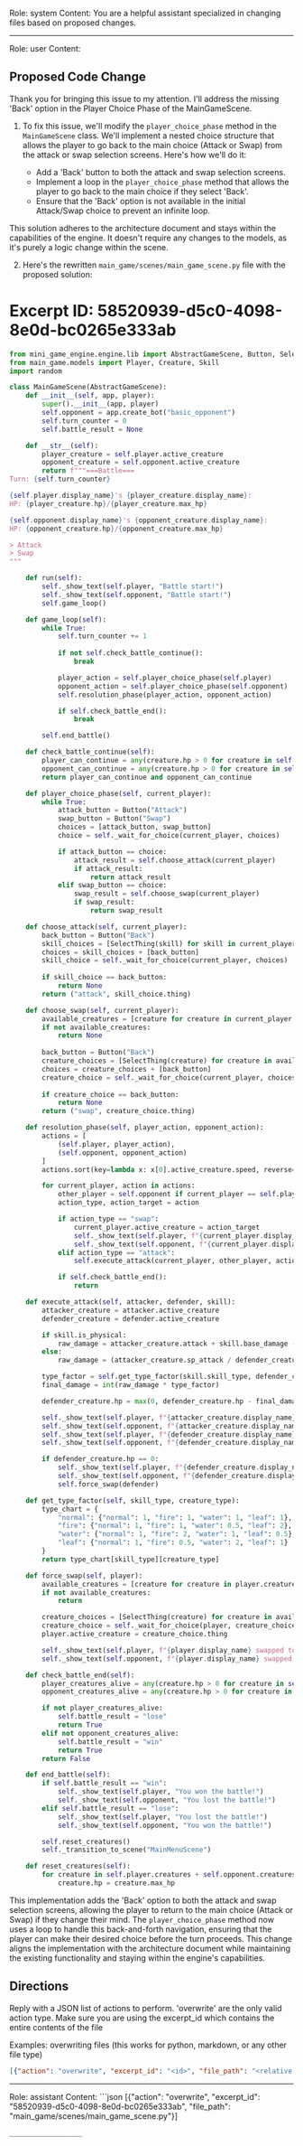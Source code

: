Role: system
Content: You are a helpful assistant specialized in changing files based on proposed changes.
__________________
Role: user
Content: 
## Proposed Code Change
Thank you for bringing this issue to my attention. I'll address the missing 'Back' option in the Player Choice Phase of the MainGameScene.

1. To fix this issue, we'll modify the `player_choice_phase` method in the `MainGameScene` class. We'll implement a nested choice structure that allows the player to go back to the main choice (Attack or Swap) from the attack or swap selection screens. Here's how we'll do it:

   - Add a 'Back' button to both the attack and swap selection screens.
   - Implement a loop in the `player_choice_phase` method that allows the player to go back to the main choice if they select 'Back'.
   - Ensure that the 'Back' option is not available in the initial Attack/Swap choice to prevent an infinite loop.

This solution adheres to the architecture document and stays within the capabilities of the engine. It doesn't require any changes to the models, as it's purely a logic change within the scene.

2. Here's the rewritten `main_game/scenes/main_game_scene.py` file with the proposed solution:

# Excerpt ID: 58520939-d5c0-4098-8e0d-bc0265e333ab
```python main_game/scenes/main_game_scene.py
from mini_game_engine.engine.lib import AbstractGameScene, Button, SelectThing
from main_game.models import Player, Creature, Skill
import random

class MainGameScene(AbstractGameScene):
    def __init__(self, app, player):
        super().__init__(app, player)
        self.opponent = app.create_bot("basic_opponent")
        self.turn_counter = 0
        self.battle_result = None

    def __str__(self):
        player_creature = self.player.active_creature
        opponent_creature = self.opponent.active_creature
        return f"""===Battle===
Turn: {self.turn_counter}

{self.player.display_name}'s {player_creature.display_name}:
HP: {player_creature.hp}/{player_creature.max_hp}

{self.opponent.display_name}'s {opponent_creature.display_name}:
HP: {opponent_creature.hp}/{opponent_creature.max_hp}

> Attack
> Swap
"""

    def run(self):
        self._show_text(self.player, "Battle start!")
        self._show_text(self.opponent, "Battle start!")
        self.game_loop()

    def game_loop(self):
        while True:
            self.turn_counter += 1
            
            if not self.check_battle_continue():
                break

            player_action = self.player_choice_phase(self.player)
            opponent_action = self.player_choice_phase(self.opponent)
            self.resolution_phase(player_action, opponent_action)

            if self.check_battle_end():
                break

        self.end_battle()

    def check_battle_continue(self):
        player_can_continue = any(creature.hp > 0 for creature in self.player.creatures)
        opponent_can_continue = any(creature.hp > 0 for creature in self.opponent.creatures)
        return player_can_continue and opponent_can_continue

    def player_choice_phase(self, current_player):
        while True:
            attack_button = Button("Attack")
            swap_button = Button("Swap")
            choices = [attack_button, swap_button]
            choice = self._wait_for_choice(current_player, choices)

            if attack_button == choice:
                attack_result = self.choose_attack(current_player)
                if attack_result:
                    return attack_result
            elif swap_button == choice:
                swap_result = self.choose_swap(current_player)
                if swap_result:
                    return swap_result

    def choose_attack(self, current_player):
        back_button = Button("Back")
        skill_choices = [SelectThing(skill) for skill in current_player.active_creature.skills]
        choices = skill_choices + [back_button]
        skill_choice = self._wait_for_choice(current_player, choices)
        
        if skill_choice == back_button:
            return None
        return ("attack", skill_choice.thing)

    def choose_swap(self, current_player):
        available_creatures = [creature for creature in current_player.creatures if creature.hp > 0 and creature != current_player.active_creature]
        if not available_creatures:
            return None
        
        back_button = Button("Back")
        creature_choices = [SelectThing(creature) for creature in available_creatures]
        choices = creature_choices + [back_button]
        creature_choice = self._wait_for_choice(current_player, choices)
        
        if creature_choice == back_button:
            return None
        return ("swap", creature_choice.thing)

    def resolution_phase(self, player_action, opponent_action):
        actions = [
            (self.player, player_action),
            (self.opponent, opponent_action)
        ]
        actions.sort(key=lambda x: x[0].active_creature.speed, reverse=True)

        for current_player, action in actions:
            other_player = self.opponent if current_player == self.player else self.player
            action_type, action_target = action

            if action_type == "swap":
                current_player.active_creature = action_target
                self._show_text(self.player, f"{current_player.display_name} swapped to {action_target.display_name}!")
                self._show_text(self.opponent, f"{current_player.display_name} swapped to {action_target.display_name}!")
            elif action_type == "attack":
                self.execute_attack(current_player, other_player, action_target)

            if self.check_battle_end():
                return

    def execute_attack(self, attacker, defender, skill):
        attacker_creature = attacker.active_creature
        defender_creature = defender.active_creature

        if skill.is_physical:
            raw_damage = attacker_creature.attack + skill.base_damage - defender_creature.defense
        else:
            raw_damage = (attacker_creature.sp_attack / defender_creature.sp_defense) * skill.base_damage

        type_factor = self.get_type_factor(skill.skill_type, defender_creature.creature_type)
        final_damage = int(raw_damage * type_factor)

        defender_creature.hp = max(0, defender_creature.hp - final_damage)

        self._show_text(self.player, f"{attacker_creature.display_name} used {skill.display_name} on {defender_creature.display_name}!")
        self._show_text(self.opponent, f"{attacker_creature.display_name} used {skill.display_name} on {defender_creature.display_name}!")
        self._show_text(self.player, f"{defender_creature.display_name} took {final_damage} damage!")
        self._show_text(self.opponent, f"{defender_creature.display_name} took {final_damage} damage!")

        if defender_creature.hp == 0:
            self._show_text(self.player, f"{defender_creature.display_name} fainted!")
            self._show_text(self.opponent, f"{defender_creature.display_name} fainted!")
            self.force_swap(defender)

    def get_type_factor(self, skill_type, creature_type):
        type_chart = {
            "normal": {"normal": 1, "fire": 1, "water": 1, "leaf": 1},
            "fire": {"normal": 1, "fire": 1, "water": 0.5, "leaf": 2},
            "water": {"normal": 1, "fire": 2, "water": 1, "leaf": 0.5},
            "leaf": {"normal": 1, "fire": 0.5, "water": 2, "leaf": 1}
        }
        return type_chart[skill_type][creature_type]

    def force_swap(self, player):
        available_creatures = [creature for creature in player.creatures if creature.hp > 0]
        if not available_creatures:
            return

        creature_choices = [SelectThing(creature) for creature in available_creatures]
        creature_choice = self._wait_for_choice(player, creature_choices)
        player.active_creature = creature_choice.thing

        self._show_text(self.player, f"{player.display_name} swapped to {player.active_creature.display_name}!")
        self._show_text(self.opponent, f"{player.display_name} swapped to {player.active_creature.display_name}!")

    def check_battle_end(self):
        player_creatures_alive = any(creature.hp > 0 for creature in self.player.creatures)
        opponent_creatures_alive = any(creature.hp > 0 for creature in self.opponent.creatures)

        if not player_creatures_alive:
            self.battle_result = "lose"
            return True
        elif not opponent_creatures_alive:
            self.battle_result = "win"
            return True
        return False

    def end_battle(self):
        if self.battle_result == "win":
            self._show_text(self.player, "You won the battle!")
            self._show_text(self.opponent, "You lost the battle!")
        elif self.battle_result == "lose":
            self._show_text(self.player, "You lost the battle!")
            self._show_text(self.opponent, "You won the battle!")

        self.reset_creatures()
        self._transition_to_scene("MainMenuScene")

    def reset_creatures(self):
        for creature in self.player.creatures + self.opponent.creatures:
            creature.hp = creature.max_hp
```

This implementation adds the 'Back' option to both the attack and swap selection screens, allowing the player to return to the main choice (Attack or Swap) if they change their mind. The `player_choice_phase` method now uses a loop to handle this back-and-forth navigation, ensuring that the player can make their desired choice before the turn proceeds. This change aligns the implementation with the architecture document while maintaining the existing functionality and staying within the engine's capabilities.

## Directions
Reply with a JSON list of actions to perform. 'overwrite' are the only valid action type. 
Make sure you are using the excerpt_id which contains the entire contents of the file

Examples:
overwriting files (this works for python, markdown, or any other file type)
```json output_example1
[{"action": "overwrite", "excerpt_id": "<id>", "file_path": "<relative file path>"}]
```

__________________
Role: assistant
Content: ```json
[{"action": "overwrite", "excerpt_id": "58520939-d5c0-4098-8e0d-bc0265e333ab", "file_path": "main_game/scenes/main_game_scene.py"}]
```
__________________
